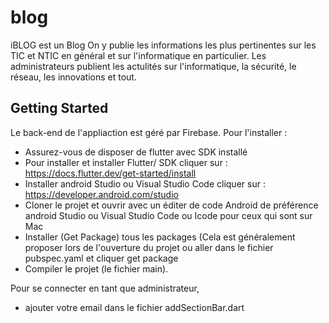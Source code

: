 # blog

iBLOG est un Blog 
On y publie les informations les plus pertinentes sur les TIC et NTIC en général et sur l'informatique en particulier.
Les administrateurs publient les actulités sur l'informatique, la sécurité, le réseau, les innovations et tout.

## Getting Started

  Le back-end de l'appliaction est géré par Firebase.
  Pour l'installer :
  
  - Assurez-vous de disposer de flutter avec SDK installé
  - Pour installer et installer Flutter/ SDK cliquer sur : https://docs.flutter.dev/get-started/install
  - Installer android Studio ou Visual Studio Code cliquer sur : https://developer.android.com/studio
  - Cloner le projet et ouvrir avec un éditer de code Android de préférence  android Studio ou Visual Studio Code ou 
    Icode pour ceux qui sont sur Mac
  - Installer (Get Package) tous les packages (Cela est généralement proposer lors de l'ouverture du projet ou aller dans le fichier 
    pubspec.yaml et cliquer get package
  - Compiler le projet (le fichier main).
  
  
  Pour se connecter en tant que administrateur, 
  - ajouter votre email dans le fichier  addSectionBar.dart
  


